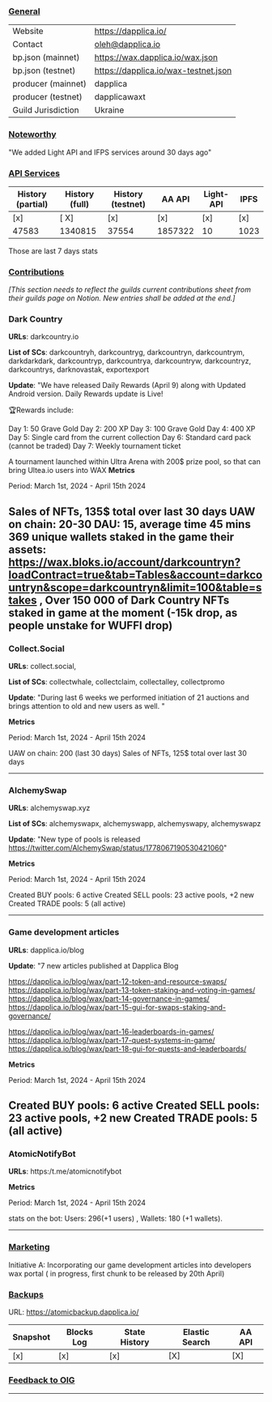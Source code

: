 ### <ins>General</ins>

|  |  |
| --- | --- |
| Website | https://dapplica.io/ |
| Contact | oleh@dapplica.io |
| bp.json (mainnet) | https://wax.dapplica.io/wax.json |
| bp.json (testnet) | https://dapplica.io/wax-testnet.json |
| producer (mainnet) | dapplica |
| producer (testnet) | dapplicawaxt |
| Guild Jurisdiction | Ukraine |

### <ins>Noteworthy</ins>

"We added Light API and IFPS services around 30 days ago"

### <ins>API Services</ins>

| History (partial) | History (full) | History (testnet) | AA API | Light-API  | IPFS |
|--------|--------|--------|--------|--------|--------|
| [x] | [ X] | [x] | [x] | [x] | [x] |  [x] |
| 47583 | 1340815 | 37554 | 1857322 | 10 |  1023 |

Those are last 7 days stats

### <ins>Contributions</ins>
*[This section needs to reflect the guilds current contributions sheet from their guilds page on Notion. New entries shall be added at the end.]*

### Dark Country 

**URLs**: darkcountry.io

**List of SCs**: darkcountryh, darkcountryg, darkcountryn, darkcountrym, darkdarkdark, darkcountryp, darkcountrya, darkcountryw,
darkcountryz, darkcountrys, darknovastak, exportexport

**Update**: 
"We have released Daily Rewards (April 9) along with Updated Android version. Daily Rewards update is Live!

🏆Rewards include:

Day 1: 50 Grave Gold
Day 2: 200 XP
Day 3: 100 Grave Gold
Day 4: 400 XP
Day 5: Single card from the current collection
Day 6: Standard card pack (cannot be traded)
Day 7: Weekly tournament ticket


A tournament launched within Ultra Arena with 200$ prize pool, so that can bring Ultea.io users into WAX
**Metrics**

Period: March 1st, 2024 - April 15th 2024


Sales of NFTs, 135$ total over last 30 days
UAW on chain: 20-30
DAU: 15, average time 45 mins
369  unique wallets staked in the game their assets: https://wax.bloks.io/account/darkcountryn?loadContract=true&tab=Tables&account=darkcountryn&scope=darkcountryn&limit=100&table=stakes ,
Over 150 000 of Dark Country NFTs staked in game at the moment (-15k drop, as people unstake for WUFFI drop)
---
### Collect.Social

**URLs**: collect.social, 

**List of SCs**: collectwhale, collectclaim, collectalley, collectpromo

**Update**: 
"During last 6 weeks we performed initiation of 21 auctions and brings attention to old and new users as well. "

**Metrics**

Period: March 1st, 2024 - April 15th 2024

UAW on chain: 200 (last 30 days)
Sales of NFTs, 125$ total over last 30 days

---
### AlchemySwap

**URLs**: alchemyswap.xyz 

**List of SCs**: alchemyswapx, alchemyswapp, alchemyswapy, alchemyswapz

**Update**: 
"New type of pools is released https://twitter.com/AlchemySwap/status/1778067190530421060"

**Metrics**

Period: March 1st, 2024 - April 15th 2024

Created BUY pools: 6 active
Created SELL pools: 23 active pools, +2 new
Created TRADE pools: 5 (all active)

---
### Game development articles

**URLs**: dapplica.io/blog 


**Update**: 
"7 new articles published at Dapplica Blog

https://dapplica.io/blog/wax/part-12-token-and-resource-swaps/ 
https://dapplica.io/blog/wax/part-13-token-staking-and-voting-in-games/ 
https://dapplica.io/blog/wax/part-14-governance-in-games/
https://dapplica.io/blog/wax/part-15-gui-for-swaps-staking-and-governance/ 

https://dapplica.io/blog/wax/part-16-leaderboards-in-games/ 
https://dapplica.io/blog/wax/part-17-quest-systems-in-game/ 
https://dapplica.io/blog/wax/part-18-gui-for-quests-and-leaderboards/ 

**Metrics**

Period: March 1st, 2024 - April 15th 2024

Created BUY pools: 6 active
Created SELL pools: 23 active pools, +2 new
Created TRADE pools: 5 (all active)
---

### AtomicNotifyBot

**URLs**: https:/t.me/atomicnotifybot

**Metrics**

Period: March 1st, 2024 - April 15th 2024

stats on the bot: Users: 296(+1 users) , Wallets: 180 (+1 wallets).

---

### <ins>Marketing</ins>


Initiative A: Incorporating our game development articles into developers wax portal ( in progress, first chunk to be released by 20th April)


### <ins>Backups </ins>
URL: https://atomicbackup.dapplica.io/

| Snapshot | Blocks Log | State History | Elastic Search | AA API |
|--------|--------|--------|--------|--------|
| [x] | [x] | [x] | [X] | [X] |


### <ins>Feedback to OIG</ins>

----
